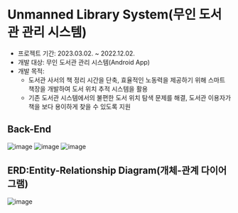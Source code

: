# Unmanned Library System(무인 도서관 관리 시스템)

- 프로젝트 기간: 2023.03.02. ~ 2022.12.02.
- 개발 대상: 무인 도서관 관리 시스템(Android App)
- 개발 목적: 
  - 도서관 사서의 책 정리 시간을 단축, 효율적인 노동력을 제공하기 위해 스마트 책장을 개발하여 도서 위치 추적 시스템을 활용
  - 기존 도서관 시스템에서의 불편한 도서 위치 탐색 문제를 해결, 도서관 이용자가 책을 보다 용이하게 찾을 수 있도록 지원



## Back-End
![image](https://github.com/mincheole/Unmanned-library-System-/assets/106231571/82521bd2-1ad3-4cb2-bb99-3e739351b4ad)
![image](https://github.com/mincheole/Unmanned-library-System-/assets/106231571/cecbe556-8465-4c23-98fe-3a3a0986b8c2)
![image](https://github.com/mincheole/Unmanned-library-System-/assets/106231571/4e821ddb-a9fb-4235-a766-68bfd3b01d1b)



## ERD:Entity-Relationship Diagram(개체-관계 다이어그램)
![image](https://github.com/mincheole/Unmanned-library-System-/assets/106231571/3e8ffcea-2779-447a-a956-19959001b18d)
